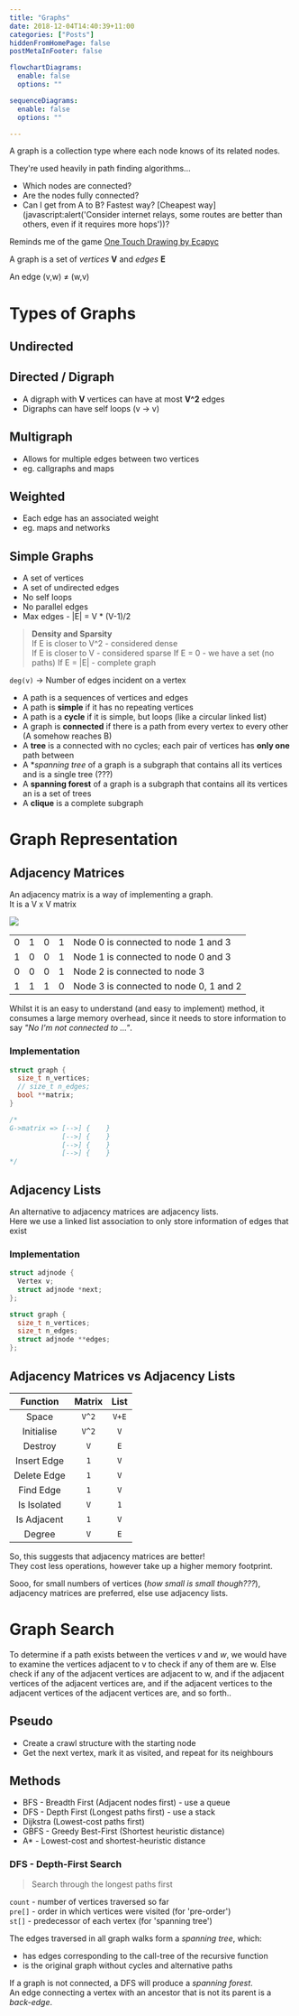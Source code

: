 ```yaml
---
title: "Graphs"
date: 2018-12-04T14:40:39+11:00
categories: ["Posts"]
hiddenFromHomePage: false
postMetaInFooter: false

flowchartDiagrams:
  enable: false
  options: ""

sequenceDiagrams: 
  enable: false
  options: ""

---
```


A graph is a collection type where each node knows of its related nodes.  

They're used heavily in path finding algorithms...

* Which nodes are connected?
* Are the nodes fully connected?
* Can I get from A to B? Fastest way? [Cheapest way](javascript:alert(\'Consider internet relays, some routes are better than others, even if it requires more hops\'))?

Reminds me of the game [One Touch Drawing by Ecapyc](https://play.google.com/store/apps/details?id=com.ecapycsw.onetouchdrawing)

A graph is a set of _vertices_ **V** and _edges_ **E**

An edge (v,w) ≠ (w,v)

# Types of Graphs
## Undirected
## Directed / Digraph

* A digraph with **V** vertices can have at most **V^2** edges
* Digraphs can have self loops (v → v)

## Multigraph

* Allows for multiple edges between two vertices
* eg. callgraphs and maps

## Weighted

* Each edge has an associated weight
* eg. maps and networks

## Simple Graphs

* A set of vertices
* A set of undirected edges
* No self loops
* No parallel edges
* Max edges - |E| = V * (V-1)/2

> **Density and Sparsity**  
If E is closer to V^2 - considered dense  
If E is closer to V   - considered sparse
If E = 0 - we have a set (no paths)
If E = |E| - complete graph


`deg(v)` -> Number of edges incident on a vertex

* A path is a sequences of vertices and edges
* A path is **simple** if it has no repeating vertices
* A path is a **cycle** if it is simple, but loops (like a circular linked list)
* A graph is **connected** if there is a path from every vertex to every other (A somehow reaches B)
* A **tree** is a connected with no cycles; each pair of vertices has **only one** path between
* A **spanning tree* of a graph is a subgraph that contains all its vertices and is a single tree (???)
* A **spanning forest** of a graph is a subgraph that contains all its vertices an is a set of trees
* A **clique** is a complete subgraph

# Graph Representation
## Adjacency Matrices
An adjacency matrix is a way of implementing a graph.  
It is a V x V matrix

![](/post/graphs/Snipaste_2018-12-31_22-18-48.png)

||||||
|:--:|:--:|:--:|:--:|:--|
|0|1|0|1|Node 0 is connected to node 1 and 3
|1|0|0|1|Node 1 is connected to node 0 and 3
|0|0|0|1|Node 2 is connected to node 3
|1|1|1|0|Node 3 is connected to node 0, 1 and 2

Whilst it is an easy to understand (and easy to implement) method, it consumes a large memory overhead, since it needs to store information to say _"No I'm not connected to ..."_.
### Implementation
```c
struct graph {
  size_t n_vertices;
  // size_t n_edges;
  bool **matrix;
}

/*
G->matrix => [-->] {    }
             [-->] {    }
             [-->] {    }
             [-->] {    }
*/
```


## Adjacency Lists
An alternative to adjacency matrices are adjacency lists.  
Here we use a linked list association to only store information of edges that exist
### Implementation
```c
struct adjnode {
  Vertex v;
  struct adjnode *next;
};

struct graph {
  size_t n_vertices;
  size_t n_edges;
  struct adjnode **edges;
};
```

## Adjacency Matrices vs Adjacency Lists
| Function | Matrix | List |
| :------: | :----: | :--: |
| Space | `V^2` | `V+E` |
| Initialise| `V^2` | `V` |
| Destroy | `V` | `E` |
| Insert Edge | `1` | `V` |
| Delete Edge | `1`| `V` |
| Find Edge | `1` | `V` |
| Is Isolated |`V` | `1` |
| Is Adjacent |`1` | `V` |
| Degree | `V` | `E` |

So, this suggests that adjacency matrices are better!  
They cost less operations, however take up a higher memory footprint.

Sooo, for small numbers of vertices (_how small is small though???_), adjacency matrices are preferred, else use adjacency lists.

# Graph Search

To determine if a path exists between the vertices _v_ and _w_, we would have to examine the vertices adjacent to v to check if any of them are w. Else check if any of the adjacent vertices are adjacent to w, and if the adjacent vertices of the adjacent vertices are, and if the adjacent vertices to the adjacent vertices of the adjacent vertices are, and so forth..

## Pseudo

* Create a crawl structure with the starting node
* Get the next vertex, mark it as visited, and repeat for its neighbours

## Methods

* BFS - Breadth First (Adjacent nodes first) - use a queue
* DFS - Depth First (Longest paths first) - use a stack
* Dijkstra (Lowest-cost paths first)
* GBFS - Greedy Best-First (Shortest heuristic distance)
* A* - Lowest-cost and shortest-heuristic distance

### DFS - Depth-First Search
> Search through the longest paths first

`count` - number of vertices traversed so far  
`pre[]` - order in which vertices were visited (for 'pre-order')  
`st[]` - predecessor of each vertex (for 'spanning tree')  

The edges traversed in all graph walks form a _spanning tree_, which:

* has edges corresponding to the call-tree of the recursive function
* is the original graph without cycles and alternative paths

If a graph is not connected, a DFS will produce a _spanning forest_.  
An edge connecting a vertex with an ancestor that is not its parent is a _back-edge_.
